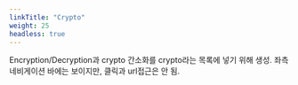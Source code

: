 ```yaml
---
linkTitle: "Crypto"
weight: 25
headless: true
---
```


Encryption/Decryption과 crypto 간소화를 crypto라는 목록에 넣기 위해 생성.
좌측 네비게이션 바에는 보이지만, 클릭과 url접근은 안 됨.
